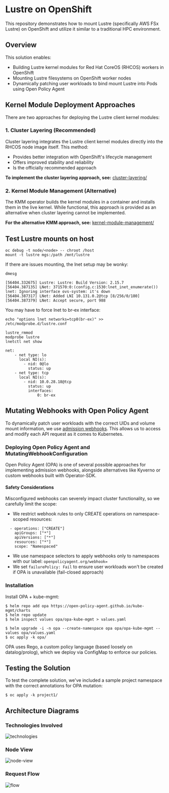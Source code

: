 # Lustre on OpenShift

This repository demonstrates how to mount Lustre (specifically AWS FSx Lustre) on OpenShift and utilize it similar to a traditional HPC environment.

## Overview

This solution enables:

- Building Lustre kernel modules for Red Hat CoreOS (RHCOS) workers in OpenShift
- Mounting Lustre filesystems on OpenShift worker nodes
- Dynamically patching user workloads to bind mount Lustre into Pods using Open Policy Agent

## Kernel Module Deployment Approaches

There are two approaches for deploying the Lustre client kernel modules:

### 1. Cluster Layering (Recommended)

Cluster layering integrates the Lustre client kernel modules directly into the RHCOS node image itself. This method:
- Provides better integration with OpenShift's lifecycle management
- Offers improved stability and reliability
- Is the officially recommended approach

**To implement the cluster layering approach, see:** [cluster-layering/](cluster-layering/)

### 2. Kernel Module Management (Alternative)

The KMM operator builds the kernel modules in a container and installs them in the live kernel. While functional, this approach is provided as an alternative when cluster layering cannot be implemented.

**For the alternative KMM approach, see:** [kernel-module-management/](kernel-module-management/)

## Test Lustre mounts on host

```
oc debug -t node/<node> -- chroot /host
mount -t lustre mgs:/path /mnt/lustre
```

If there are issues mounting, the lnet setup may be wonky:

```
dmesg
```
```
[56404.332675] Lustre: Lustre: Build Version: 2.15.7
[56404.387135] LNet: 371570:0:(config.c:1530:lnet_inet_enumerate()) lnet: Ignoring interface ovs-system: it's down
[56404.387317] LNet: Added LNI 10.131.0.2@tcp [8/256/0/180]
[56404.387379] LNet: Accept secure, port 988
```

You may have to force lnet to br-ex interface:

```
echo "options lnet networks=tcp0(br-ex)" >> /etc/modprobe.d/lustre.conf
```

```
lustre_rmmod
modprobe lustre
lnetctl net show
```
```
net:
    - net type: lo
      local NI(s):
        - nid: 0@lo
          status: up
    - net type: tcp
      local NI(s):
        - nid: 10.0.28.18@tcp
          status: up
          interfaces:
              0: br-ex
```

## Mutating Webhooks with Open Policy Agent

To dynamically patch user workloads with the correct UIDs and volume mount information, we use [admission webhooks](https://kubernetes.io/docs/reference/access-authn-authz/extensible-admission-controllers/). This allows us to access and modify each API request as it comes to Kubernetes.

### Deploying Open Policy Agent and MutatingWebhookConfiguration

Open Policy Agent (OPA) is one of several possible approaches for implementing admission webhooks, alongside alternatives like Kyverno or custom webhooks built with Operator-SDK.

#### Safety Considerations

Misconfigured webhooks can severely impact cluster functionality, so we carefully limit the scope:

- We restrict webhook rules to only CREATE operations on namespace-scoped resources:

```
  - operations: ["CREATE"]
    apiGroups: ["*"]
    apiVersions: ["*"]
    resources: ["*"]
    scope: "Namespaced"
```

- We use namespace selectors to apply webhooks only to namespaces with our label: `openpolicyagent.org/webhook=`
- We set `failurePolicy: Fail` to ensure user workloads won't be created if OPA is unavailable (fail-closed approach)

### Installation

Install OPA + kube-mgmt:

```
$ helm repo add opa https://open-policy-agent.github.io/kube-mgmt/charts
$ helm repo update
$ helm inspect values opa/opa-kube-mgmt > values.yaml

$ helm upgrade -i -n opa --create-namespace opa opa/opa-kube-mgmt --values opa/values.yaml
$ oc apply -k opa/
```

OPA uses Rego, a custom policy language (based loosely on datalog/prolog), which we deploy via ConfigMap to enforce our policies.

## Testing the Solution

To test the complete solution, we've included a sample project namespace with the correct annotations for OPA mutation:

```
$ oc apply -k project1/
```

## Architecture Diagrams

### Technologies Involved

![technologies](img/technologies.jpg)

### Node View

![node-view](img/node-view2.jpg)

### Request Flow

![flow](img/flow.jpg)

